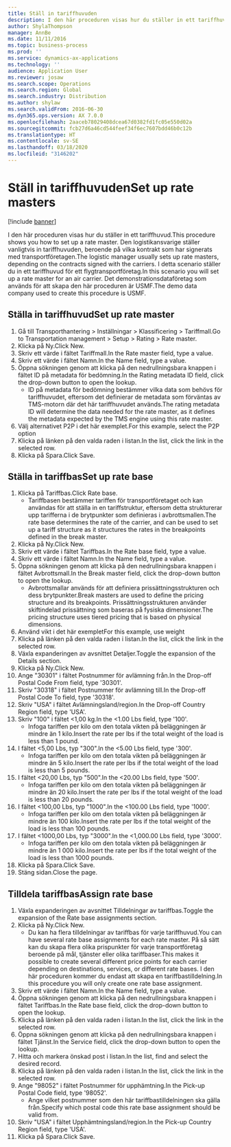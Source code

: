```yaml
---
title: Ställ in tariffhuvuden
description: I den här proceduren visas hur du ställer in ett tariffhuvud.
author: ShylaThompson
manager: AnnBe
ms.date: 11/11/2016
ms.topic: business-process
ms.prod: ''
ms.service: dynamics-ax-applications
ms.technology: ''
audience: Application User
ms.reviewer: josaw
ms.search.scope: Operations
ms.search.region: Global
ms.search.industry: Distribution
ms.author: shylaw
ms.search.validFrom: 2016-06-30
ms.dyn365.ops.version: AX 7.0.0
ms.openlocfilehash: 2aaceb78029408dcea67d0382fd1fc05e550d02a
ms.sourcegitcommit: fcb27d6a46cd544feef34f6ec7607bdd46b0c12b
ms.translationtype: HT
ms.contentlocale: sv-SE
ms.lasthandoff: 03/18/2020
ms.locfileid: "3146202"
---
```

# <a name="set-up-rate-masters"></a><span data-ttu-id="8bb74-103">Ställ in tariffhuvuden</span><span class="sxs-lookup"><span data-stu-id="8bb74-103">Set up rate masters</span></span>

[!include [banner](../../includes/banner.md)]

<span data-ttu-id="8bb74-104">I den här proceduren visas hur du ställer in ett tariffhuvud.</span><span class="sxs-lookup"><span data-stu-id="8bb74-104">This procedure shows you how to set up a rate master.</span></span> <span data-ttu-id="8bb74-105">Den logistikansvarige ställer vanligtvis in tariffhuvuden, beroende på vilka kontrakt som har signerats med transportföretagen.</span><span class="sxs-lookup"><span data-stu-id="8bb74-105">The logistic manager usually sets up rate masters, depending on the contracts signed with the carriers.</span></span> <span data-ttu-id="8bb74-106">I detta scenario ställer du in ett tariffhuvud för ett flygtransportföretag.</span><span class="sxs-lookup"><span data-stu-id="8bb74-106">In this scenario you will set up a rate master for an air carrier.</span></span> <span data-ttu-id="8bb74-107">Det demonstrationsdataföretag som används för att skapa den här proceduren är USMF.</span><span class="sxs-lookup"><span data-stu-id="8bb74-107">The demo data company used to create this procedure is USMF.</span></span>


## <a name="set-up-rate-master"></a><span data-ttu-id="8bb74-108">Ställa in tariffhuvud</span><span class="sxs-lookup"><span data-stu-id="8bb74-108">Set up rate master</span></span>
1. <span data-ttu-id="8bb74-109">Gå till Transporthantering > Inställningar > Klassificering > Tariffmall.</span><span class="sxs-lookup"><span data-stu-id="8bb74-109">Go to Transportation management > Setup > Rating > Rate master.</span></span>
2. <span data-ttu-id="8bb74-110">Klicka på Ny.</span><span class="sxs-lookup"><span data-stu-id="8bb74-110">Click New.</span></span>
3. <span data-ttu-id="8bb74-111">Skriv ett värde i fältet Tariffmall.</span><span class="sxs-lookup"><span data-stu-id="8bb74-111">In the Rate master field, type a value.</span></span>
4. <span data-ttu-id="8bb74-112">Skriv ett värde i fältet Namn.</span><span class="sxs-lookup"><span data-stu-id="8bb74-112">In the Name field, type a value.</span></span>
5. <span data-ttu-id="8bb74-113">Öppna sökningen genom att klicka på den nedrullningsbara knappen i fältet ID på metadata för bedömning.</span><span class="sxs-lookup"><span data-stu-id="8bb74-113">In the Rating metadata ID field, click the drop-down button to open the lookup.</span></span>
    * <span data-ttu-id="8bb74-114">ID på metadata för bedömning bestämmer vilka data som behövs för tariffhuvudet, eftersom det definierar de metadata som förväntas av TMS-motorn där det här tariffhuvudet används.</span><span class="sxs-lookup"><span data-stu-id="8bb74-114">The rating metadata ID will determine the data needed for the rate master, as it defines the metadata expected by the TMS engine using this rate master.</span></span>  
6. <span data-ttu-id="8bb74-115">Välj alternativet P2P i det här exemplet.</span><span class="sxs-lookup"><span data-stu-id="8bb74-115">For this example, select the P2P option</span></span>
7. <span data-ttu-id="8bb74-116">Klicka på länken på den valda raden i listan.</span><span class="sxs-lookup"><span data-stu-id="8bb74-116">In the list, click the link in the selected row.</span></span>
8. <span data-ttu-id="8bb74-117">Klicka på Spara.</span><span class="sxs-lookup"><span data-stu-id="8bb74-117">Click Save.</span></span>

## <a name="set-up-rate-base"></a><span data-ttu-id="8bb74-118">Ställa in tariffbas</span><span class="sxs-lookup"><span data-stu-id="8bb74-118">Set up rate base</span></span>
1. <span data-ttu-id="8bb74-119">Klicka på Tariffbas.</span><span class="sxs-lookup"><span data-stu-id="8bb74-119">Click Rate base.</span></span>
    * <span data-ttu-id="8bb74-120">Tariffbasen bestämmer tariffen för transportföretaget och kan användas för att ställa in en tariffstruktur, eftersom detta strukturerar upp tarifferna i de brytpunkter som definieras i avbrottsmallen.</span><span class="sxs-lookup"><span data-stu-id="8bb74-120">The rate base determines the rate of the carrier, and can be used to set up a tariff structure as it structures the rates in the breakpoints defined in the break master.</span></span>  
2. <span data-ttu-id="8bb74-121">Klicka på Ny.</span><span class="sxs-lookup"><span data-stu-id="8bb74-121">Click New.</span></span>
3. <span data-ttu-id="8bb74-122">Skriv ett värde i fältet Tariffbas.</span><span class="sxs-lookup"><span data-stu-id="8bb74-122">In the Rate base field, type a value.</span></span>
4. <span data-ttu-id="8bb74-123">Skriv ett värde i fältet Namn.</span><span class="sxs-lookup"><span data-stu-id="8bb74-123">In the Name field, type a value.</span></span>
5. <span data-ttu-id="8bb74-124">Öppna sökningen genom att klicka på den nedrullningsbara knappen i fältet Avbrottsmall.</span><span class="sxs-lookup"><span data-stu-id="8bb74-124">In the Break master field, click the drop-down button to open the lookup.</span></span>
    * <span data-ttu-id="8bb74-125">Avbrottsmallar används för att definiera prissättningsstrukturen och dess brytpunkter.</span><span class="sxs-lookup"><span data-stu-id="8bb74-125">Break masters are used to define the pricing structure and its breakpoints.</span></span> <span data-ttu-id="8bb74-126">Prissättningsstrukturen använder skiftindelad prissättning som baseras på fysiska dimensioner.</span><span class="sxs-lookup"><span data-stu-id="8bb74-126">The pricing structure uses tiered pricing that is based on physical dimensions.</span></span>  
6. <span data-ttu-id="8bb74-127">Använd vikt i det här exemplet</span><span class="sxs-lookup"><span data-stu-id="8bb74-127">For this example, use weight</span></span>
7. <span data-ttu-id="8bb74-128">Klicka på länken på den valda raden i listan.</span><span class="sxs-lookup"><span data-stu-id="8bb74-128">In the list, click the link in the selected row.</span></span>
8. <span data-ttu-id="8bb74-129">Växla expanderingen av avsnittet Detaljer.</span><span class="sxs-lookup"><span data-stu-id="8bb74-129">Toggle the expansion of the Details section.</span></span>
9. <span data-ttu-id="8bb74-130">Klicka på Ny.</span><span class="sxs-lookup"><span data-stu-id="8bb74-130">Click New.</span></span>
10. <span data-ttu-id="8bb74-131">Ange "30301" i fältet Postnummer för avlämning från.</span><span class="sxs-lookup"><span data-stu-id="8bb74-131">In the Drop-off Postal Code From field, type '30301'.</span></span>
11. <span data-ttu-id="8bb74-132">Skriv "30318" i fältet Postnummer för avlämning till.</span><span class="sxs-lookup"><span data-stu-id="8bb74-132">In the Drop-off Postal Code To field, type '30318'.</span></span>
12. <span data-ttu-id="8bb74-133">Skriv "USA" i fältet Avlämningsland/region.</span><span class="sxs-lookup"><span data-stu-id="8bb74-133">In the Drop-off Country Region field, type 'USA'.</span></span>
13. <span data-ttu-id="8bb74-134">Skriv "100" i fältet <1,00 kg.</span><span class="sxs-lookup"><span data-stu-id="8bb74-134">In the <1.00 Lbs field, type '100'.</span></span>
    * <span data-ttu-id="8bb74-135">Infoga tariffen per kilo om den totala vikten på beläggningen är mindre än 1 kilo.</span><span class="sxs-lookup"><span data-stu-id="8bb74-135">Insert the rate per lbs if the total weight of the load is less than 1 pound.</span></span>  
14. <span data-ttu-id="8bb74-136">I fältet <5,00 Lbs, typ "300".</span><span class="sxs-lookup"><span data-stu-id="8bb74-136">In the <5.00 Lbs field, type '300'.</span></span>
    * <span data-ttu-id="8bb74-137">Infoga tariffen per kilo om den totala vikten på beläggningen är mindre än 5 kilo.</span><span class="sxs-lookup"><span data-stu-id="8bb74-137">Insert the rate per lbs if the total weight of the load is less than 5 pounds.</span></span>  
15. <span data-ttu-id="8bb74-138">I fältet <20,00 Lbs, typ "500".</span><span class="sxs-lookup"><span data-stu-id="8bb74-138">In the <20.00 Lbs field, type '500'.</span></span>
    * <span data-ttu-id="8bb74-139">Infoga tariffen per kilo om den totala vikten på beläggningen är mindre än 20 kilo.</span><span class="sxs-lookup"><span data-stu-id="8bb74-139">Insert the rate per lbs if the total weight of the load is less than 20 pounds.</span></span>  
16. <span data-ttu-id="8bb74-140">I fältet <100,00 Lbs, typ "1000".</span><span class="sxs-lookup"><span data-stu-id="8bb74-140">In the <100.00 Lbs field, type '1000'.</span></span>
    * <span data-ttu-id="8bb74-141">Infoga tariffen per kilo om den totala vikten på beläggningen är mindre än 100 kilo.</span><span class="sxs-lookup"><span data-stu-id="8bb74-141">Insert the rate per lbs if the total weight of the load is less than 100 pounds.</span></span>  
17. <span data-ttu-id="8bb74-142">I fältet <1000,00 Lbs, typ "3000".</span><span class="sxs-lookup"><span data-stu-id="8bb74-142">In the <1,000.00 Lbs field, type '3000'.</span></span>
    * <span data-ttu-id="8bb74-143">Infoga tariffen per kilo om den totala vikten på beläggningen är mindre än 1 000 kilo.</span><span class="sxs-lookup"><span data-stu-id="8bb74-143">Insert the rate per lbs if the total weight of the load is less than 1000 pounds.</span></span>  
18. <span data-ttu-id="8bb74-144">Klicka på Spara.</span><span class="sxs-lookup"><span data-stu-id="8bb74-144">Click Save.</span></span>
19. <span data-ttu-id="8bb74-145">Stäng sidan.</span><span class="sxs-lookup"><span data-stu-id="8bb74-145">Close the page.</span></span>

## <a name="assign-rate-base"></a><span data-ttu-id="8bb74-146">Tilldela tariffbas</span><span class="sxs-lookup"><span data-stu-id="8bb74-146">Assign rate base</span></span>
1. <span data-ttu-id="8bb74-147">Växla expanderingen av avsnittet Tilldelningar av tariffbas.</span><span class="sxs-lookup"><span data-stu-id="8bb74-147">Toggle the expansion of the Rate base assignments section.</span></span>
2. <span data-ttu-id="8bb74-148">Klicka på Ny.</span><span class="sxs-lookup"><span data-stu-id="8bb74-148">Click New.</span></span>
    * <span data-ttu-id="8bb74-149">Du kan ha flera tilldelningar av tariffbas för varje tariffhuvud.</span><span class="sxs-lookup"><span data-stu-id="8bb74-149">You can have several rate base assignments for each rate master.</span></span> <span data-ttu-id="8bb74-150">På så sätt kan du skapa flera olika prispunkter för varje transportföretag beroende på mål, tjänster eller olika tariffbaser.</span><span class="sxs-lookup"><span data-stu-id="8bb74-150">This makes it possible to create several different price points for each carrier depending on destinations, services, or different rate bases.</span></span> <span data-ttu-id="8bb74-151">I den här proceduren kommer du endast att skapa en tariffbastilldelning.</span><span class="sxs-lookup"><span data-stu-id="8bb74-151">In this procedure you will only create one rate base assignment.</span></span>  
3. <span data-ttu-id="8bb74-152">Skriv ett värde i fältet Namn.</span><span class="sxs-lookup"><span data-stu-id="8bb74-152">In the Name field, type a value.</span></span>
4. <span data-ttu-id="8bb74-153">Öppna sökningen genom att klicka på den nedrullningsbara knappen i fältet Tariffbas.</span><span class="sxs-lookup"><span data-stu-id="8bb74-153">In the Rate base field, click the drop-down button to open the lookup.</span></span>
5. <span data-ttu-id="8bb74-154">Klicka på länken på den valda raden i listan.</span><span class="sxs-lookup"><span data-stu-id="8bb74-154">In the list, click the link in the selected row.</span></span>
6. <span data-ttu-id="8bb74-155">Öppna sökningen genom att klicka på den nedrullningsbara knappen i fältet Tjänst.</span><span class="sxs-lookup"><span data-stu-id="8bb74-155">In the Service field, click the drop-down button to open the lookup.</span></span>
7. <span data-ttu-id="8bb74-156">Hitta och markera önskad post i listan.</span><span class="sxs-lookup"><span data-stu-id="8bb74-156">In the list, find and select the desired record.</span></span>
8. <span data-ttu-id="8bb74-157">Klicka på länken på den valda raden i listan.</span><span class="sxs-lookup"><span data-stu-id="8bb74-157">In the list, click the link in the selected row.</span></span>
9. <span data-ttu-id="8bb74-158">Ange "98052" i fältet Postnummer för upphämtning.</span><span class="sxs-lookup"><span data-stu-id="8bb74-158">In the Pick-up Postal Code field, type '98052'.</span></span>
    * <span data-ttu-id="8bb74-159">Ange vilket postnummer som den här tariffbastilldelningen ska gälla från.</span><span class="sxs-lookup"><span data-stu-id="8bb74-159">Specify which postal code this rate base assignment should be valid from.</span></span>    
10. <span data-ttu-id="8bb74-160">Skriv "USA" i fältet Upphämtningsland/region.</span><span class="sxs-lookup"><span data-stu-id="8bb74-160">In the Pick-up Country Region field, type 'USA'.</span></span>
11. <span data-ttu-id="8bb74-161">Klicka på Spara.</span><span class="sxs-lookup"><span data-stu-id="8bb74-161">Click Save.</span></span>

